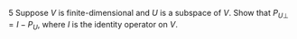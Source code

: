 5 Suppose $V$ is finite-dimensional and $U$ is a subspace of $V$. Show that $P_{U \perp}=I-P_{U}$, where $I$ is the identity operator on $V$.
